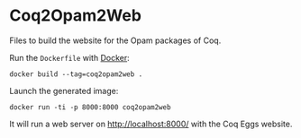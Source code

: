 # Coq2Opam2Web

Files to build the website for the Opam packages of Coq.

Run the `Dockerfile` with [Docker](http://www.docker.com/):

    docker build --tag=coq2opam2web .

Launch the generated image:

    docker run -ti -p 8000:8000 coq2opam2web

It will run a web server on [http://localhost:8000/](http://localhost:8000/) with the Coq Eggs website.
